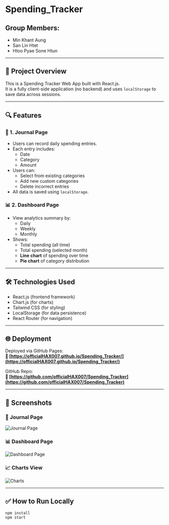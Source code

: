 # Spending_Tracker

## Group Members:
- Min Khant Aung  
- San Lin Htet  
- Htoo Pyae Sone Htun  

---

## 🧾 Project Overview  
This is a Spending Tracker Web App built with React.js.  
It is a fully client-side application (no backend) and uses `localStorage` to save data across sessions.

---

## 🔍 Features

### 📘 1. Journal Page
- Users can record daily spending entries.
- Each entry includes:
  - Date
  - Category
  - Amount
- Users can:
  - Select from existing categories
  - Add new custom categories
  - Delete incorrect entries
- All data is saved using `localStorage`.

### 📊 2. Dashboard Page
- View analytics summary by:
  - Daily
  - Weekly
  - Monthly
- Shows:
  - Total spending (all time)
  - Total spending (selected month)
  - **Line chart** of spending over time
  - **Pie chart** of category distribution

---

## 🛠️ Technologies Used
- React.js (frontend framework)
- Chart.js (for charts)
- Tailwind CSS (for styling)
- LocalStorage (for data persistence)
- React Router (for navigation)

---

## 🌐 Deployment

Deployed via GitHub Pages:  
**🔗 [https://officialHAX007.github.io/Spending_Tracker/](https://officialHAX007.github.io/Spending_Tracker/)**

GitHub Repo:  
**🔗 [https://github.com/officialHAX007/Spending_Tracker](https://github.com/officialHAX007/Spending_Tracker)**

---

## 📸 Screenshots

### 📝 Journal Page
![Journal Page](assets/journal.png)

### 📊 Dashboard Page
![Dashboard Page](assets/dashboard.png)

### 📈 Charts View
![Charts](assets/charts.png)


---

## ✅ How to Run Locally

```bash
npm install
npm start
